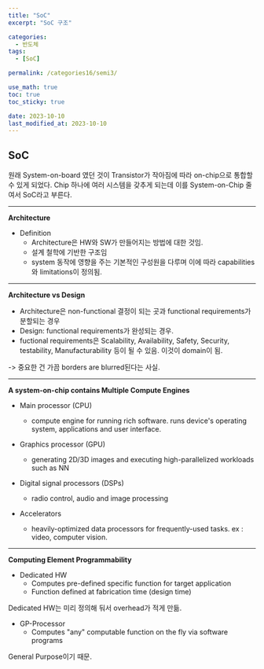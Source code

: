```yaml
---
title: "SoC"
excerpt: "SoC 구조"

categories:
  - 반도체
tags:
  - [SoC]

permalink: /categories16/semi3/

use_math: true
toc: true
toc_sticky: true

date: 2023-10-10
last_modified_at: 2023-10-10
---
```


## SoC

원래 System-on-board 였던 것이 Transistor가 작아짐에 따라 on-chip으로 통합할 수 있게 되었다. Chip 하나에 여러 시스템을 갖추게 되는데 이를 System-on-Chip 줄여서 SoC라고 부른다. 

---

**Architecture**

- Definition 
  - Architecture은 HW와 SW가 만들어지는 방법에 대한 것임.
  - 설계 철학에 기반한 구조임
  - system 동작에 영향을 주는 기본적인 구성원을 다루며 이에 따라 capabilities와 limitations이 정의됨. 

---

**Architecture vs Design**

- Architecture은 non-functional 결정이 되는 곳과 functional requirements가 분할되는 경우 
- Design: functional requirements가 완성되는 경우. 
- fuctional requirements은 Scalability, Availability, Safety, Security, testability, Manufacturability 등이 될 수 있음. 이것이 domain이 됨. 

-> 중요한 건 가끔 borders are blurred된다는 사실. 

---

**A system-on-chip contains Multiple Compute Engines**

- Main processor (CPU)
  - compute engine for running rich software. runs device's operating system, applications and user interface. 

- Graphics processor (GPU)
  - generating 2D/3D images and executing high-parallelized workloads such as NN

- Digital signal processors (DSPs)
  - radio control, audio and image processing

- Accelerators
  - heavily-optimized data processors for frequently-used tasks. ex : video, computer vision. 

--- 

**Computing Element Programmability**

- Dedicated HW
  - Computes pre-defined specific function for target application
  - Function defined at fabrication time (design time)

Dedicated HW는 미리 정의해 둬서 overhead가 적게 만듦. 

- GP-Processor
  - Computes "any" computable function on the fly via software programs

General Purpose이기 때문. 

